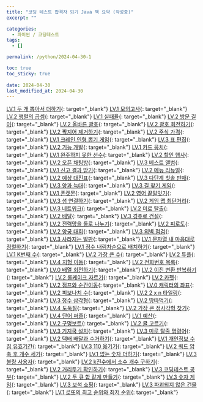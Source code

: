 ```yaml
---
title: "코딩 테스트 합격자 되기 Java 책 요약 (작성중)"
excerpt: ""

categories:
  - 파이썬 / 코딩테스트
tags:
  - []

permalink: /python/2024-04-30-1

toc: true
toc_sticky: true
 
date: 2024-04-30
last_modified_at: 2024-04-30
---
```


[LV.1 두 개 뽑아서 더하기](https://school.programmers.co.kr/learn/courses/30/lessons/68644){: target="_blank"}
[LV.1 모의고사](https://school.programmers.co.kr/learn/courses/30/lessons/42840){: target="_blank"}
[LV.2 행렬의 곱셈](https://school.programmers.co.kr/learn/courses/30/lessons/12949){: target="_blank"}
[LV.1 실패율](https://school.programmers.co.kr/learn/courses/30/lessons/42889){: target="_blank"}
[LV.2 방문 길이](https://school.programmers.co.kr/learn/courses/30/lessons/49994){: target="_blank"}
[LV.2 올바른 괄호](https://school.programmers.co.kr/learn/courses/30/lessons/12909){: target="_blank"}
[LV.2 괄호 회전하기](https://school.programmers.co.kr/learn/courses/30/lessons/76502){: target="_blank"}
[LV.2 짝지어 제거하기](https://school.programmers.co.kr/learn/courses/30/lessons/12973){: target="_blank"}
[LV.2 주식 가격](https://school.programmers.co.kr/learn/courses/30/lessons/42584){: target="_blank"}
[LV.1 크레인 인형 뽑기 게임](https://school.programmers.co.kr/learn/courses/30/lessons/64061){: target="_blank"}
[LV.3 표 편집](https://school.programmers.co.kr/learn/courses/30/lessons/81303){: target="_blank"}
[LV.2 기능 개발](https://school.programmers.co.kr/learn/courses/30/lessons/42586){: target="_blank"}
[LV.1 카드 뭉치](https://school.programmers.co.kr/learn/courses/30/lessons/159994){: target="_blank"}
[LV.1 완주하지 못한 선수](https://school.programmers.co.kr/learn/courses/30/lessons/42576){: target="_blank"}
[LV.2 할인 행사](https://school.programmers.co.kr/learn/courses/30/lessons/131127){: target="_blank"}
[LV.2 오픈 채팅방](https://school.programmers.co.kr/learn/courses/30/lessons/42888){: target="_blank"}
[LV.3 베스트 앨범](https://school.programmers.co.kr/learn/courses/30/lessons/42579){: target="_blank"}
[LV.1 신고 결과 받기](https://school.programmers.co.kr/learn/courses/30/lessons/92334){: target="_blank"}
[LV.2 메뉴 리뉴얼](https://school.programmers.co.kr/learn/courses/30/lessons/72411){: target="_blank"}
[LV.2 예상 대진표](https://school.programmers.co.kr/learn/courses/30/lessons/12985){: target="_blank"}
[LV.3 다단계 칫솔 판매](https://school.programmers.co.kr/learn/courses/30/lessons/77486){: target="_blank"}
[LV.3 양과 늑대](https://school.programmers.co.kr/learn/courses/30/lessons/92343){: target="_blank"}
[LV.3 길 찾기 게임](https://school.programmers.co.kr/learn/courses/30/lessons/42892){: target="_blank"}
[LV.1 폰켓몬](https://school.programmers.co.kr/learn/courses/30/lessons/1845){: target="_blank"}
[LV.2 영어 끝말잇기](https://school.programmers.co.kr/learn/courses/30/lessons/12981){: target="_blank"}
[LV.3 섬 연결하기](https://school.programmers.co.kr/learn/courses/30/lessons/42861){: target="_blank"}
[LV.2 게임 맵 최단거리](https://school.programmers.co.kr/learn/courses/30/lessons/1844){: target="_blank"}
[LV.3 네트워크](https://school.programmers.co.kr/learn/courses/30/lessons/43162){: target="_blank"}
[LV.2 미로 탈출](https://school.programmers.co.kr/learn/courses/30/lessons/159993){: target="_blank"}
[LV.2 배달](https://school.programmers.co.kr/learn/courses/30/lessons/12978){: target="_blank"}
[LV.3 경주로 건설](https://school.programmers.co.kr/learn/courses/30/lessons/67259){: target="_blank"}
[LV.2 전력망을 둘로 나누기](https://school.programmers.co.kr/learn/courses/30/lessons/86971){: target="_blank"}
[LV.2 피로도](https://school.programmers.co.kr/learn/courses/30/lessons/87946){: target="_blank"}
[LV.2 양궁 대회](https://school.programmers.co.kr/learn/courses/30/lessons/92342){: target="_blank"}
[LV.3 외벽 점검](https://school.programmers.co.kr/learn/courses/30/lessons/60062){: target="_blank"}
[LV.3 사라지는 발판](https://school.programmers.co.kr/learn/courses/30/lessons/92345){: target="_blank"}
[LV.1 문자열 내 마음대로 정렬하기](https://school.programmers.co.kr/learn/courses/30/lessons/12915){: target="_blank"}
[LV.1 정수 내림차순으로 배치하기](https://school.programmers.co.kr/learn/courses/30/lessons/12933){: target="_blank"}
[LV.1 K번째 수](https://school.programmers.co.kr/learn/courses/30/lessons/42748){: target="_blank"}
[LV.2 가장 큰 수](https://school.programmers.co.kr/learn/courses/30/lessons/42746){: target="_blank"}
[LV.2 튜플](https://school.programmers.co.kr/learn/courses/30/lessons/64065){: target="_blank"}
[LV.4 지형 이동](https://school.programmers.co.kr/learn/courses/30/lessons/62050){: target="_blank"}
[LV.2 전화번호 목록](https://school.programmers.co.kr/learn/courses/30/lessons/42577){: target="_blank"}
[LV.0 배열 회전하기](https://school.programmers.co.kr/learn/courses/30/lessons/120844){: target="_blank"}
[LV.2 이진 변환 반복하기](https://school.programmers.co.kr/learn/courses/30/lessons/70129){: target="_blank"}
[LV.2 롤케이크 자르기](https://school.programmers.co.kr/learn/courses/30/lessons/132265){: target="_blank"}
[LV.2 카펫](https://school.programmers.co.kr/learn/courses/30/lessons/42842){: target="_blank"}
[LV.2 점프와 순간이동](https://school.programmers.co.kr/learn/courses/30/lessons/12980){: target="_blank"}
[LV.0 캐릭터의 좌표](https://school.programmers.co.kr/learn/courses/30/lessons/120861){: target="_blank"}
[LV.2 피보나치 수](https://school.programmers.co.kr/learn/courses/30/lessons/12945){: target="_blank"}
[LV.2 2 x n 타일링](https://school.programmers.co.kr/learn/courses/30/lessons/12900){: target="_blank"}
[LV.3 정수 삼각형](https://school.programmers.co.kr/learn/courses/30/lessons/43105){: target="_blank"}
[LV.2 땅따먹기](https://school.programmers.co.kr/learn/courses/30/lessons/12913){: target="_blank"}
[LV.4 도둑질](https://school.programmers.co.kr/learn/courses/30/lessons/42897){: target="_blank"}
[LV.2 가장 큰 정사각형 찾기](https://school.programmers.co.kr/learn/courses/30/lessons/12905){: target="_blank"}
[LV.4 단어 퍼즐](https://school.programmers.co.kr/learn/courses/30/lessons/12983){: target="_blank"}
[LV.1 예산](https://school.programmers.co.kr/learn/courses/30/lessons/12982){: target="_blank"}
[LV.2 구명보트](https://school.programmers.co.kr/learn/courses/30/lessons/42885){: target="_blank"}
[LV.2 귤 고르기](https://school.programmers.co.kr/learn/courses/30/lessons/138476){: target="_blank"}
[LV.3 기지국 설치](https://school.programmers.co.kr/learn/courses/30/lessons/12979){: target="_blank"}
[LV.3 미로 탈출 명령어](https://school.programmers.co.kr/learn/courses/30/lessons/150365){: target="_blank"}
[LV.2 택배 배달과 수거하기](https://school.programmers.co.kr/learn/courses/30/lessons/150369){: target="_blank"}
[LV.1 개인정보 수집 유효기간](https://school.programmers.co.kr/learn/courses/30/lessons/150370){: target="_blank"}
[LV.3 110 옮기기](https://school.programmers.co.kr/learn/courses/30/lessons/77886){: target="_blank"}
[LV.2 쿼드 압축 후 개수 세기](https://school.programmers.co.kr/learn/courses/30/lessons/68936){: target="_blank"}
[LV.1 없는 숫자 더하기](https://school.programmers.co.kr/learn/courses/30/lessons/86051){: target="_blank"}
[LV.3 불량 사용자](https://school.programmers.co.kr/learn/courses/30/lessons/64064){: target="_blank"}
[LV.2 k진수에서 소수 개수 구하기](https://school.programmers.co.kr/learn/courses/30/lessons/92335){: target="_blank"}
[LV.2 거리두기 확인하기](https://school.programmers.co.kr/learn/courses/30/lessons/81302){: target="_blank"}
[LV.3 코딩테스트 공부](https://school.programmers.co.kr/learn/courses/30/lessons/118668){: target="_blank"}
[LV.2 두 큐 합 같게 만들기](https://school.programmers.co.kr/learn/courses/30/lessons/118667){: target="_blank"}
[LV.3 숫자 게임](https://school.programmers.co.kr/learn/courses/30/lessons/12987){: target="_blank"}
[LV.3 보석 쇼핑](https://school.programmers.co.kr/learn/courses/30/lessons/67258){: target="_blank"}
[LV.3 파괴되지 않은 건물](https://school.programmers.co.kr/learn/courses/30/lessons/92344){: target="_blank"}
[LV.1 로또의 최고 순위와 최저 순위](https://school.programmers.co.kr/learn/courses/30/lessons/77484){: target="_blank"}
